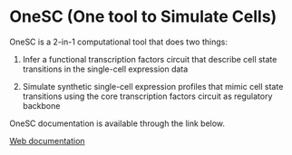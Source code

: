 # OneSC (One tool to Simulate Cells) 

OneSC is a 2-in-1 computational tool that does two things:

1. Infer a functional transcription factors circuit that describe cell state transitions in the single-cell expression data

2. Simulate synthetic single-cell expression profiles that mimic cell state transitions using the core transcription factors circuit as regulatory backbone

OneSC documentation is available through the link below.

[Web documentation](https://onesc.readthedocs.io/en/latest/index.html)